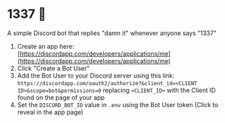 # 1337 🤖

A simple Discord bot that replies "damn it" whenever anyone says "1337"

1. Create an app here: [https://discordapp.com/developers/applications/me](https://discordapp.com/developers/applications/me)
2. Click "Create a Bot User"
3. Add the Bot User to your Discord server using this link: `https://discordapp.com/oauth2/authorize?&client_id=<CLIENT ID>&scope=bot&permissions=0` replacing `<CLIENT_ID>` with the Client ID found on the page of your app
4. Set the `DISCORD_BOT_ID` value in `.env` using the Bot User token (Click to reveal in the app page)
